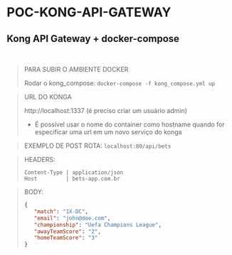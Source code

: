 # POC-KONG-API-GATEWAY
## Kong API Gateway + docker-compose

<br>

> PARA SUBIR O AMBIENTE DOCKER
> 
> Rodar o kong_compose:
```docker-compose -f kong_compose.yml up```

> URL DO KONGA
>
> http://localhost:1337 (é preciso criar um usuário admin)
>
> * É possível usar o nome do container como hostname quando for especificar uma url em um novo serviço do konga

> EXEMPLO DE POST
> ROTA: ```localhost:80/api/bets```

> HEADERS:
>~~~
> Content-Type | application/json
> Host         | bets-app.com.br
> ~~~

> BODY:
>~~~json
>{
>    "match": "1X-DC",
>    "email": "john@doe.com",
>    "championship": "Uefa Champions League",
>    "awayTeamScore": "2",
>    "homeTeamScore": "3"
>}
>~~~